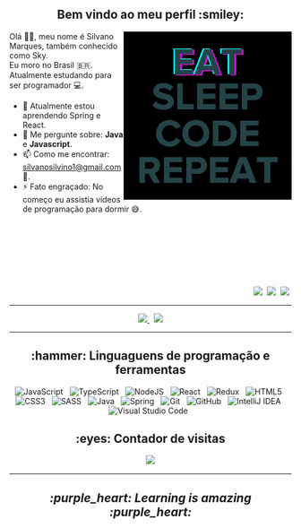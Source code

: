 <h2 align="center" >Bem vindo ao meu perfil :smiley:</h2>

<p>

  <img width=300 align="right"  src="programming.gif" />

  Olá 👋🏾, meu nome é Silvano Marques, também conhecido como Sky. <br />
  Eu moro no Brasil :brazil:.  <br />
  Atualmente estudando para ser programador :computer:. <br />

  - 🌱 Atualmente estou aprendendo Spring e React.
  - 💬 Me pergunte sobre: **Java** e **Javascript**.
  - 📫 Como me encontrar: silvanosilvino1@gmail.com :email:.
  - ⚡ Fato engraçado: No começo eu assistia vídeos de programação para dormir :sweat_smile:.

<br />
<br />
<br />
<br />
<br />
<br />

  <p align="right" >
    <a href="https://twitter.com/Sky_G0D_" ><img src="https://img.shields.io/badge/-Twitter-fff?&style=for-the-badge&logo=Twitter" /></a>&nbsp;
    <a href="https://codepen.io/SkyG0D" ><img src="https://img.shields.io/badge/-CodePen-191919?&style=for-the-badge&logo=CodePen" /></a>&nbsp;
    <a href="https://steamcommunity.com/id/skyg0d/" ><img src="https://img.shields.io/badge/-Steam-000?&style=for-the-badge&logo=Steam" /></a>&nbsp;
  </p> 
  
</p>

---

<p align="center" >
  <a href="https://github.com/anuraghazra/github-readme-stats" >
    <img width=335 src="https://github-readme-stats.vercel.app/api/top-langs/?username=SkyG0D&show_icons=true&theme=dracula&layout=compact" />
  </a> &nbsp; 
  
  <a href="https://github.com/anuraghazra/github-readme-stats" >
    <img width=400 src="https://github-readme-stats.vercel.app/api?username=SkyG0D&show_icons=true&theme=dracula" />
  </a>
</p>

---

<p>
  
  <h2 align="center" >:hammer: Linguaguens de programação e ferramentas</h2>
  
   <p align="center" width="500">
      <img alt="JavaScript" src="https://img.shields.io/badge/javascript-%23323330.svg?&style=for-the-badge&logo=javascript&logoColor=%23F7DF1E" />&nbsp;&nbsp; 
      <img alt="TypeScript" src="https://img.shields.io/badge/typescript-%23007ACC.svg?&style=for-the-badge&logo=typescript&logoColor=white" />&nbsp;&nbsp; 
      <img alt="NodeJS" src="https://img.shields.io/badge/node.js-%2343853D.svg?&style=for-the-badge&logo=node.js&logoColor=white" />&nbsp;&nbsp; 
      <img alt="React" src="https://img.shields.io/badge/react-%2320232a.svg?&style=for-the-badge&logo=react&logoColor=%2361DAFB" />&nbsp;&nbsp; 
      <img alt="Redux" src="https://img.shields.io/badge/redux-%23593d88.svg?&style=for-the-badge&logo=redux&logoColor=white" />&nbsp;&nbsp; 
      <img alt="HTML5" src="https://img.shields.io/badge/html5-%23E34F26.svg?&style=for-the-badge&logo=html5&logoColor=white" />&nbsp;&nbsp; 
      <img alt="CSS3" src="https://img.shields.io/badge/css3-%231572B6.svg?&style=for-the-badge&logo=css3&logoColor=white" />&nbsp;&nbsp; 
      <img alt="SASS" src="https://img.shields.io/badge/SASS-hotpink.svg?&style=for-the-badge&logo=SASS&logoColor=white" />&nbsp;&nbsp; 
      <img alt="Java" src="https://img.shields.io/badge/java-%23ED8B00.svg?&style=for-the-badge&logo=java&logoColor=white" />&nbsp;&nbsp; 
      <img alt="Spring" src="https://img.shields.io/badge/spring-%236DB33F.svg?&style=for-the-badge&logo=spring&logoColor=white" />&nbsp;&nbsp; 
      <img alt="Git" src="https://img.shields.io/badge/git-%23F05033.svg?&style=for-the-badge&logo=git&logoColor=white" />&nbsp;&nbsp; 
      <img alt="GitHub" src="https://img.shields.io/badge/github-%23121011.svg?&style=for-the-badge&logo=github&logoColor=white" />&nbsp;&nbsp; 
      <img alt="IntelliJ IDEA" src="https://img.shields.io/badge/IntelliJIDEA-000000.svg?&style=for-the-badge&logo=intellij-idea&logoColor=white" />&nbsp;&nbsp; 
      <img alt="Visual Studio Code" src="https://img.shields.io/badge/VisualStudioCode-0078d7.svg?&style=for-the-badge&logo=visual-studio-code&logoColor=white" />&nbsp;&nbsp; 
   </p>
    
<p>

<h2 align="center">:eyes: Contador de visitas</h2>
<p align="center"> 
 <img alingn="center" src="https://profile-counter.glitch.me/SkyG0D/count.svg" />
</p>
  
---

<h2 align="center" ><i>:purple_heart: Learning is amazing :purple_heart:</i></h2>
